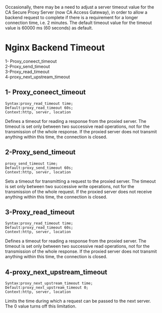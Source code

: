 Occasionally, there may be a need to adjust a server timeout value for the CA Secure Proxy Server (now CA Access Gateway), in order to allow a backend request to complete if there is a requirement for a longer connection time, i.e. 2 minutes.  The default timeout value for the timeout value is 60000 ms (60 seconds) as default. 


# Nginx Backend Timeout 

1- Proxy_coneect_timeout  <br>
2-Proxy_send_timeout <br>
3-Proxy_read_timeout <br>
4-proxy_next_upstream_timeout


## 1- Proxy_coneect_timeout 

    Syntax:proxy_read_timeout time;
    Default:proxy_read_timeout 60s;
    Context:http, server, location 

Defines a timeout for reading a response from the proxied server. The timeout is set only between two successive read operations, not for the transmission of the whole response. If the proxied server does not transmit anything within this time, the connection is closed. 


## 2-Proxy_send_timeout

    proxy_send_timeout time;
    Default:proxy_send_timeout 60s;
    Context:http, server, location

Sets a timeout for transmitting a request to the proxied server. The timeout is set only between two successive write operations, not for the transmission of the whole request. If the proxied server does not receive anything within this time, the connection is closed. 

## 3-Proxy_read_timeout

    Syntax:proxy_read_timeout time;
    Default:proxy_read_timeout 60s;
    Context:http, server, location

Defines a timeout for reading a response from the proxied server. The timeout is set only between two successive read operations, not for the transmission of the whole response. If the proxied server does not transmit anything within this time, the connection is closed. 



## 4-proxy_next_upstream_timeout

    Syntax:proxy_next_upstream_timeout time;
    Default:proxy_next_upstream_timeout 0;
    Context:http, server, location


Limits the time during which a request can be passed to the next server. The 0 value turns off this limitation. 




